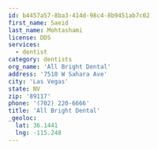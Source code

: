 ```yaml
---
id: b4457a57-8ba3-414d-98c4-8b9451ab7c02
first_name: Saeid
last_name: Mohtashami
license: DDS
services:
  - dentist
category: dentists
org_name: 'All Bright Dental'
address: '7510 W Sahara Ave'
city: 'Las Vegas'
state: NV
zip: '89117'
phone: '(702) 220-6666'
title: 'All Bright Dental'
_geoloc:
  lat: 36.1441
  lng: -115.248
---
```

